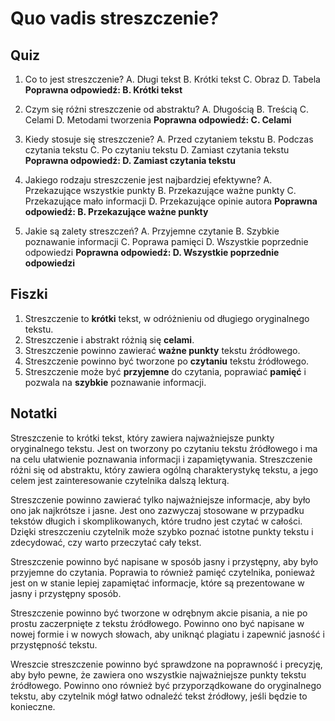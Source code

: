  # Quo vadis streszczenie?

## Quiz

1. Co to jest streszczenie?
   A. Długi tekst
   B. Krótki tekst
   C. Obraz
   D. Tabela
   **Poprawna odpowiedź: B. Krótki tekst**

2. Czym się różni streszczenie od abstraktu?
   A. Długością
   B. Treścią
   C. Celami
   D. Metodami tworzenia
   **Poprawna odpowiedź: C. Celami**

3. Kiedy stosuje się streszczenie?
   A. Przed czytaniem tekstu
   B. Podczas czytania tekstu
   C. Po czytaniu tekstu
   D. Zamiast czytania tekstu
   **Poprawna odpowiedź: D. Zamiast czytania tekstu**

4. Jakiego rodzaju streszczenie jest najbardziej efektywne?
   A. Przekazujące wszystkie punkty
   B. Przekazujące ważne punkty
   C. Przekazujące mało informacji
   D. Przekazujące opinie autora
   **Poprawna odpowiedź: B. Przekazujące ważne punkty**

5. Jakie są zalety streszczeń?
   A. Przyjemne czytanie
   B. Szybkie poznawanie informacji
   C. Poprawa pamięci
   D. Wszystkie poprzednie odpowiedzi
   **Poprawna odpowiedź: D. Wszystkie poprzednie odpowiedzi**

## Fiszki

1. Streszczenie to **krótki** tekst, w odróżnieniu od długiego oryginalnego tekstu.
2. Streszczenie i abstrakt różnią się **celami**.
3. Streszczenie powinno zawierać **ważne punkty** tekstu źródłowego.
4. Streszczenie powinno być tworzone po **czytaniu** tekstu źródłowego.
5. Streszczenie może być **przyjemne** do czytania, poprawiać **pamięć** i pozwala na **szybkie** poznawanie informacji.

## Notatki

Streszczenie to krótki tekst, który zawiera najważniejsze punkty oryginalnego tekstu. Jest on tworzony po czytaniu tekstu źródłowego i ma na celu ułatwienie poznawania informacji i zapamiętywania. Streszczenie różni się od abstraktu, który zawiera ogólną charakterystykę tekstu, a jego celem jest zainteresowanie czytelnika dalszą lekturą.

Streszczenie powinno zawierać tylko najważniejsze informacje, aby było ono jak najkrótsze i jasne. Jest ono zazwyczaj stosowane w przypadku tekstów długich i skomplikowanych, które trudno jest czytać w całości. Dzięki streszczeniu czytelnik może szybko poznać istotne punkty tekstu i zdecydować, czy warto przeczytać cały tekst.

Streszczenie powinno być napisane w sposób jasny i przystępny, aby było przyjemne do czytania. Poprawia to również pamięć czytelnika, ponieważ jest on w stanie lepiej zapamiętać informacje, które są prezentowane w jasny i przystępny sposób.

Streszczenie powinno być tworzone w odrębnym akcie pisania, a nie po prostu zaczerpnięte z tekstu źródłowego. Powinno ono być napisane w nowej formie i w nowych słowach, aby uniknąć plagiatu i zapewnić jasność i przystępność tekstu.

Wreszcie streszczenie powinno być sprawdzone na poprawność i precyzję, aby było pewne, że zawiera ono wszystkie najważniejsze punkty tekstu źródłowego. Powinno ono również być przyporządkowane do oryginalnego tekstu, aby czytelnik mógł łatwo odnaleźć tekst źródłowy, jeśli będzie to konieczne.